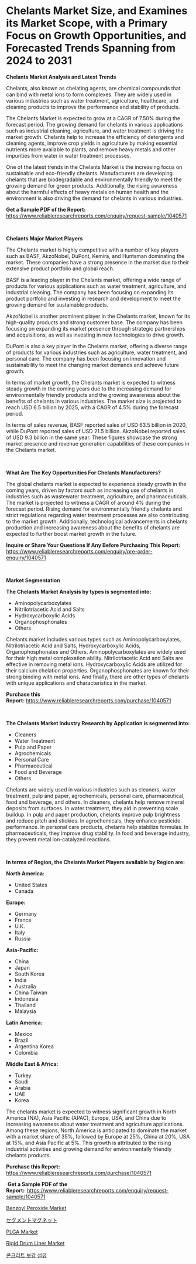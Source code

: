 <p><h1>Chelants Market Size, and Examines its Market Scope, with a Primary Focus on Growth Opportunities, and Forecasted Trends Spanning from 2024 to 2031</h1></p><p><strong>Chelants Market Analysis and Latest Trends</strong></p>
<p><p>Chelants, also known as chelating agents, are chemical compounds that can bind with metal ions to form complexes. They are widely used in various industries such as water treatment, agriculture, healthcare, and cleaning products to improve the performance and stability of products.</p><p>The Chelants Market is expected to grow at a CAGR of 7.50% during the forecast period. The growing demand for chelants in various applications such as industrial cleaning, agriculture, and water treatment is driving the market growth. Chelants help to increase the efficiency of detergents and cleaning agents, improve crop yields in agriculture by making essential nutrients more available to plants, and remove heavy metals and other impurities from water in water treatment processes.</p><p>One of the latest trends in the Chelants Market is the increasing focus on sustainable and eco-friendly chelants. Manufacturers are developing chelants that are biodegradable and environmentally friendly to meet the growing demand for green products. Additionally, the rising awareness about the harmful effects of heavy metals on human health and the environment is also driving the demand for chelants in various industries.</p></p>
<p><strong>Get a Sample PDF of the Report:&nbsp;</strong> <a href="https://www.reliableresearchreports.com/enquiry/request-sample/1040571">https://www.reliableresearchreports.com/enquiry/request-sample/1040571</a></p>
<p>&nbsp;</p>
<p><strong>Chelants Major Market Players</strong></p>
<p><p>The Chelants market is highly competitive with a number of key players such as BASF, AkzoNobel, DuPont, Kemira, and Huntsman dominating the market. These companies have a strong presence in the market due to their extensive product portfolio and global reach. </p><p>BASF is a leading player in the Chelants market, offering a wide range of products for various applications such as water treatment, agriculture, and industrial cleaning. The company has been focusing on expanding its product portfolio and investing in research and development to meet the growing demand for sustainable products.</p><p>AkzoNobel is another prominent player in the Chelants market, known for its high-quality products and strong customer base. The company has been focusing on expanding its market presence through strategic partnerships and acquisitions, as well as investing in new technologies to drive growth.</p><p>DuPont is also a key player in the Chelants market, offering a diverse range of products for various industries such as agriculture, water treatment, and personal care. The company has been focusing on innovation and sustainability to meet the changing market demands and achieve future growth.</p><p>In terms of market growth, the Chelants market is expected to witness steady growth in the coming years due to the increasing demand for environmentally friendly products and the growing awareness about the benefits of chelants in various industries. The market size is projected to reach USD 6.5 billion by 2025, with a CAGR of 4.5% during the forecast period.</p><p>In terms of sales revenue, BASF reported sales of USD 63.5 billion in 2020, while DuPont reported sales of USD 21.5 billion. AkzoNobel reported sales of USD 9.3 billion in the same year. These figures showcase the strong market presence and revenue generation capabilities of these companies in the Chelants market.</p></p>
<p>&nbsp;</p>
<p><strong>What Are The Key Opportunities For Chelants Manufacturers?</strong></p>
<p><p>The global chelants market is expected to experience steady growth in the coming years, driven by factors such as increasing use of chelants in industries such as wastewater treatment, agriculture, and pharmaceuticals. The market is projected to witness a CAGR of around 4% during the forecast period. Rising demand for environmentally friendly chelants and strict regulations regarding water treatment processes are also contributing to the market growth. Additionally, technological advancements in chelants production and increasing awareness about the benefits of chelants are expected to further boost market growth in the future.</p></p>
<p><strong>Inquire or Share Your Questions If Any Before Purchasing This Report:</strong> <a href="https://www.reliableresearchreports.com/enquiry/pre-order-enquiry/1040571">https://www.reliableresearchreports.com/enquiry/pre-order-enquiry/1040571</a></p>
<p>&nbsp;</p>
<p><strong>Market Segmentation</strong></p>
<p><strong>The Chelants Market Analysis by types is segmented into:</strong></p>
<p><ul><li>Aminopolycarboxylates</li><li>Nitrilotriacetic Acid and Salts</li><li>Hydroxycarboxylic Acids</li><li>Organophosphonates</li><li>Others</li></ul></p>
<p><p>Chelants market includes various types such as Aminopolycarboxylates, Nitrilotriacetic Acid and Salts, Hydroxycarboxylic Acids, Organophosphonates and Others. Aminopolycarboxylates are widely used for their high metal complexation ability. Nitrilotriacetic Acid and Salts are effective in removing metal ions. Hydroxycarboxylic Acids are utilized for their calcium chelation properties. Organophosphonates are known for their strong binding with metal ions. And finally, there are other types of chelants with unique applications and characteristics in the market.</p></p>
<p><strong>Purchase this Report:&nbsp;</strong><a href="https://www.reliableresearchreports.com/purchase/1040571">https://www.reliableresearchreports.com/purchase/1040571</a></p>
<p>&nbsp;</p>
<p><strong>The Chelants Market Industry Research by Application is segmented into:</strong></p>
<p><ul><li>Cleaners</li><li>Water Treatment</li><li>Pulp and Paper</li><li>Agrochemicals</li><li>Personal Care</li><li>Pharmaceutical</li><li>Food and Beverage</li><li>Others</li></ul></p>
<p><p>Chelants are widely used in various industries such as cleaners, water treatment, pulp and paper, agrochemicals, personal care, pharmaceutical, food and beverage, and others. In cleaners, chelants help remove mineral deposits from surfaces. In water treatment, they aid in preventing scale buildup. In pulp and paper production, chelants improve pulp brightness and reduce pitch and stickies. In agrochemicals, they enhance pesticide performance. In personal care products, chelants help stabilize formulas. In pharmaceuticals, they improve drug stability. In food and beverage industry, they prevent metal ion-catalyzed reactions.</p></p>
<p>&nbsp;</p>
<p><strong>In terms of Region, the Chelants Market Players available by Region are:</strong></p>
<p>
    <p> <strong> North America: </strong>
        <ul>
            <li>United States</li>
            <li>Canada</li>
        </ul>
        </p> 
    <p> <strong> Europe: </strong>
        <ul>
            <li>Germany</li>
            <li>France</li>
            <li>U.K.</li>
            <li>Italy</li>
            <li>Russia</li>
        </ul>
        </p> 
    <p> <strong> Asia-Pacific: </strong>
        <ul>
            <li>China</li>
            <li>Japan</li>
            <li>South Korea</li>
            <li>India</li>
            <li>Australia</li>
            <li>China Taiwan</li>
            <li>Indonesia</li>
            <li>Thailand</li>
            <li>Malaysia</li>
        </ul>
        </p> 
    <p> <strong> Latin America: </strong>
        <ul>
            <li>Mexico</li>
            <li>Brazil</li>
            <li>Argentina Korea</li>
            <li>Colombia</li>
        </ul>
        </p> 
    <p> <strong> Middle East & Africa: </strong>
        <ul>
            <li>Turkey</li>
            <li>Saudi</li>
            <li>Arabia</li>
            <li>UAE</li>
            <li>Korea</li>
        </ul>
    </p>
    </p>
<p><p>The chelants market is expected to witness significant growth in North America (NA), Asia Pacific (APAC), Europe, USA, and China due to increasing awareness about water treatment and agriculture applications. Among these regions, North America is anticipated to dominate the market with a market share of 35%, followed by Europe at 25%, China at 20%, USA at 15%, and Asia Pacific at 5%. This growth is attributed to the rising industrial activities and growing demand for environmentally friendly chelants products.</p></p>
<p><strong>Purchase this Report: </strong><a href="https://www.reliableresearchreports.com/purchase/1040571">https://www.reliableresearchreports.com/purchase/1040571</a></p>
<p>&nbsp;<strong>Get a Sample PDF of the Report:&nbsp;&nbsp;</strong><a href="https://www.reliableresearchreports.com/enquiry/request-sample/1040571">https://www.reliableresearchreports.com/enquiry/request-sample/1040571</a></p>
<p><strong></strong></p>
<p><p><a href="https://github.com/brenzgnarento/Market-Research-Report-List-1/blob/main/benzoyl-peroxide-market.md">Benzoyl Peroxide Market</a></p><p><a href="https://github.com/jkjreqjscoxx7/Market-Research-Report-List-1/blob/main/8788740189530.md">セグメントマグネット</a></p><p><a href="https://github.com/jerrycopelandthomaswsqd8q/Market-Research-Report-List-1/blob/main/plga-market.md">PLGA Market</a></p><p><a href="https://issuu.com/reportprime-2/docs/rigid-drum-liner-market-size-2030.pptx">Rigid Drum Liner Market</a></p><p><a href="https://github.com/nuekbpymrrz5/Market-Research-Report-List-1/blob/main/2360888189345.md">콘크리트 보강 섬유</a></p></p>